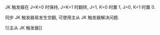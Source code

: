 JK 触发器在 J=K=0 时保持, J=K=1 时翻转, J=1, K=0 时置 1, J=0, K=1 时置 0. 

同步 JK 触发器易发生空翻, 可使用主从 JK 触发器解决问题. 

![[主从 JK 触发器]]
